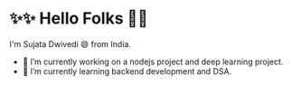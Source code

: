 # ✨✨ Hello Folks :star_struck::star_struck: 
I'm Sujata Dwivedi 😄 from India.

- 🔭 I’m currently working on a nodejs project and deep learning project.
- 🌱 I’m currently learning backend development and DSA.

<!--
**22sujata8d/22sujata8d** is a ✨ _special_ ✨ repository because its `README.md` (this file) appears on your GitHub profile.
Here are some ideas to get you started:
- 👯 I’m looking to collaborate on ...
- 🤔 I’m looking for help with ...
- 💬 Ask me about ...
- 📫 How to reach me: ...
- 😄 Pronouns: ...
- ⚡ Fun fact: ...
-->
